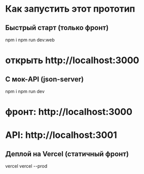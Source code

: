 # Как запустить этот прототип

## Быстрый старт (только фронт)
npm i
npm run dev:web
# открыть http://localhost:3000

## С мок-API (json-server)
npm i
npm run dev
# фронт: http://localhost:3000
# API:   http://localhost:3001

## Деплой на Vercel (статичный фронт)
vercel
vercel --prod
